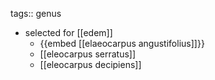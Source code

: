 tags:: genus

- selected for [[edem]]
	- {{embed [[elaeocarpus angustifolius]]}}
	- [[eleocarpus serratus]]
	- [[eleocarpus decipiens]]